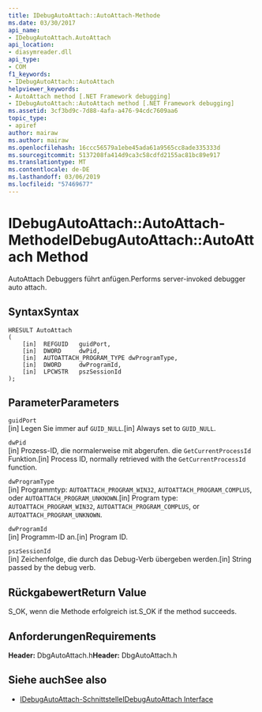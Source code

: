 ```yaml
---
title: IDebugAutoAttach::AutoAttach-Methode
ms.date: 03/30/2017
api_name:
- IDebugAutoAttach.AutoAttach
api_location:
- diasymreader.dll
api_type:
- COM
f1_keywords:
- IDebugAutoAttach::AutoAttach
helpviewer_keywords:
- AutoAttach method [.NET Framework debugging]
- IDebugAutoAttach::AutoAttach method [.NET Framework debugging]
ms.assetid: 3cf3bd9c-7d88-4afa-a476-94cdc7609aa6
topic_type:
- apiref
author: mairaw
ms.author: mairaw
ms.openlocfilehash: 16ccc56579a1ebe45ada61a9565cc8ade335333d
ms.sourcegitcommit: 5137208fa414d9ca3c58cdfd2155ac81bc89e917
ms.translationtype: MT
ms.contentlocale: de-DE
ms.lasthandoff: 03/06/2019
ms.locfileid: "57469677"
---
```

# <a name="idebugautoattachautoattach-method"></a><span data-ttu-id="a5b4d-102">IDebugAutoAttach::AutoAttach-Methode</span><span class="sxs-lookup"><span data-stu-id="a5b4d-102">IDebugAutoAttach::AutoAttach Method</span></span>
<span data-ttu-id="a5b4d-103">AutoAttach Debuggers führt anfügen.</span><span class="sxs-lookup"><span data-stu-id="a5b4d-103">Performs server-invoked debugger auto attach.</span></span>  
  
## <a name="syntax"></a><span data-ttu-id="a5b4d-104">Syntax</span><span class="sxs-lookup"><span data-stu-id="a5b4d-104">Syntax</span></span>  
  
```  
HRESULT AutoAttach  
(  
    [in]  REFGUID   guidPort,  
    [in]  DWORD     dwPid,  
    [in]  AUTOATTACH_PROGRAM_TYPE dwProgramType,  
    [in]  DWORD     dwProgramId,  
    [in]  LPCWSTR   pszSessionId  
);  
```  
  
## <a name="parameters"></a><span data-ttu-id="a5b4d-105">Parameter</span><span class="sxs-lookup"><span data-stu-id="a5b4d-105">Parameters</span></span>  
 `guidPort`  
 <span data-ttu-id="a5b4d-106">[in] Legen Sie immer auf `GUID_NULL`.</span><span class="sxs-lookup"><span data-stu-id="a5b4d-106">[in] Always set to `GUID_NULL`.</span></span>  
  
 `dwPid`  
 <span data-ttu-id="a5b4d-107">[in] Prozess-ID, die normalerweise mit abgerufen. die `GetCurrentProcessId` Funktion.</span><span class="sxs-lookup"><span data-stu-id="a5b4d-107">[in] Process ID, normally retrieved with the `GetCurrentProcessId` function.</span></span>  
  
 `dwProgramType`  
 <span data-ttu-id="a5b4d-108">[in] Programmtyp: `AUTOATTACH_PROGRAM_WIN32`, `AUTOATTACH_PROGRAM_COMPLUS`, oder `AUTOATTACH_PROGRAM_UNKNOWN`.</span><span class="sxs-lookup"><span data-stu-id="a5b4d-108">[in] Program type: `AUTOATTACH_PROGRAM_WIN32`, `AUTOATTACH_PROGRAM_COMPLUS`, or `AUTOATTACH_PROGRAM_UNKNOWN`.</span></span>  
  
 `dwProgramId`  
 <span data-ttu-id="a5b4d-109">[in] Programm-ID an.</span><span class="sxs-lookup"><span data-stu-id="a5b4d-109">[in] Program ID.</span></span>  
  
 `pszSessionId`  
 <span data-ttu-id="a5b4d-110">[in] Zeichenfolge, die durch das Debug-Verb übergeben werden.</span><span class="sxs-lookup"><span data-stu-id="a5b4d-110">[in] String passed by the debug verb.</span></span>  
  
## <a name="return-value"></a><span data-ttu-id="a5b4d-111">Rückgabewert</span><span class="sxs-lookup"><span data-stu-id="a5b4d-111">Return Value</span></span>  
 <span data-ttu-id="a5b4d-112">S_OK, wenn die Methode erfolgreich ist.</span><span class="sxs-lookup"><span data-stu-id="a5b4d-112">S_OK if the method succeeds.</span></span>  
  
## <a name="requirements"></a><span data-ttu-id="a5b4d-113">Anforderungen</span><span class="sxs-lookup"><span data-stu-id="a5b4d-113">Requirements</span></span>  
 <span data-ttu-id="a5b4d-114">**Header:** DbgAutoAttach.h</span><span class="sxs-lookup"><span data-stu-id="a5b4d-114">**Header:** DbgAutoAttach.h</span></span>  
  
## <a name="see-also"></a><span data-ttu-id="a5b4d-115">Siehe auch</span><span class="sxs-lookup"><span data-stu-id="a5b4d-115">See also</span></span>
- [<span data-ttu-id="a5b4d-116">IDebugAutoAttach-Schnittstelle</span><span class="sxs-lookup"><span data-stu-id="a5b4d-116">IDebugAutoAttach Interface</span></span>](../../../../docs/framework/unmanaged-api/diagnostics/idebugautoattach-interface.md)
